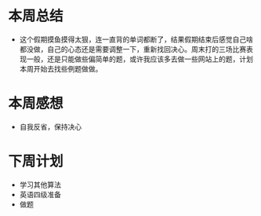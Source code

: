 # 本周总结
+ 这个假期摸鱼摸得太狠，连一直背的单词都断了，结果假期结束后感觉自己啥都没做，自己的心态还是需要调整一下，重新找回决心。周末打的三场比赛表现一般，还是只能做些偏简单的题，或许我应该多去做一些网站上的题，计划本周开始去找些例题做做。
# 本周感想
+ 自我反省，保持决心 
# 下周计划
+ 学习其他算法
+ 英语四级准备
+ 做题 

